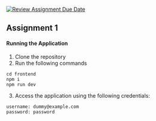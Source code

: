 [![Review Assignment Due Date](https://classroom.github.com/assets/deadline-readme-button-24ddc0f5d75046c5622901739e7c5dd533143b0c8e959d652212380cedb1ea36.svg)](https://classroom.github.com/a/6BOvYMwN)
## Assignment 1

#### Running the Application

1. Clone the repository
1. Run the following commands
```
cd frontend
npm i
npm run dev
```
3. Access the application using the following credentials:
```
username: dummy@example.com
password: password
```

